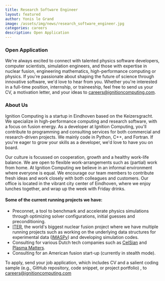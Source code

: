 ```yaml
---
title: Research Software Engineer
layout: featured
author: Yonis le Grand  
image: /assets/img/news/research_software_engineer.jpg
categories: careers
description: Open Application
---
```


### Open Application

We're always excited to connect with talented physics software developers, computer scientists, simulation engineers, and those with expertise in nuclear fusion, engineering mathematics, high-performance computing or physics. If you're passionate about shaping the future of science through innovative software, we'd love to hear from you.
Whether you're interested in a full-time position, internship, or traineeship, feel free to send us your CV, a motivation letter, and your ideas to <careers@ignitioncomputing.com>.

### About Us

Ignition Computing is a startup in Eindhoven based on the Keizersgracht. We specialize in high-performance computing and research software, with a focus on fusion energy. As a developer at Ignition Computing, you'll contribute to programming and consulting services for both commercial and research-driven projects. We mainly code in Python, C++, and Fortran. If you're eager to grow your skills as a developer, we'd love to have you on board.

Our culture is focussed on cooperation, growth and a healthy work-life balance. We are open to flexible work-arrangements such as (partial) work from home. At Ignition Computing we believe in an informal environment where everyone is equal. We encourage our team members to contribute fresh ideas and work closely with both colleagues and customers. Our office is located in the vibrant city center of Eindhoven, where we enjoy lunches together, and wrap up the week with Friday drinks.

#### Some of the current running projects we have:

- Preconnet, a tool to benchmark and accelerate physics simulations through optimizing solver configurations, initial guesses and preconditioning.
- [ITER](https://iter.org), the world's biggest nuclear fusion project where we have multiple running projects such as working on the underlying data structures for experimental data ([IMASPy](https://pypi.org/project/imaspy/)) and developing simulation codes.
- Consulting for various Dutch tech companies such as [CelSian](https://www.celsian.nl/) and [Plasma Matters](https://plasimo.phys.tue.nl/index.php).
- Consulting for an American fusion start-up (currently in stealth mode).

To apply, send your job application, which includes CV and a salient coding sample (e.g., GitHub repository, code snippet, or project portfolio) , to <careers@ignitioncomputing.com>
